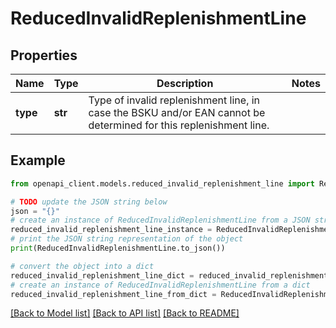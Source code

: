 # ReducedInvalidReplenishmentLine


## Properties

Name | Type | Description | Notes
------------ | ------------- | ------------- | -------------
**type** | **str** | Type of invalid replenishment line, in case the BSKU and/or EAN cannot be determined for this replenishment line. | 

## Example

```python
from openapi_client.models.reduced_invalid_replenishment_line import ReducedInvalidReplenishmentLine

# TODO update the JSON string below
json = "{}"
# create an instance of ReducedInvalidReplenishmentLine from a JSON string
reduced_invalid_replenishment_line_instance = ReducedInvalidReplenishmentLine.from_json(json)
# print the JSON string representation of the object
print(ReducedInvalidReplenishmentLine.to_json())

# convert the object into a dict
reduced_invalid_replenishment_line_dict = reduced_invalid_replenishment_line_instance.to_dict()
# create an instance of ReducedInvalidReplenishmentLine from a dict
reduced_invalid_replenishment_line_from_dict = ReducedInvalidReplenishmentLine.from_dict(reduced_invalid_replenishment_line_dict)
```
[[Back to Model list]](../README.md#documentation-for-models) [[Back to API list]](../README.md#documentation-for-api-endpoints) [[Back to README]](../README.md)


